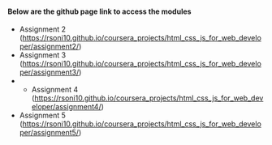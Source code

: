 
#### Below are the github page link to access the modules

- Assignment 2 (https://rsoni10.github.io/coursera_projects/html_css_js_for_web_developer/assignment2/)
- Assignment 3 (https://rsoni10.github.io/coursera_projects/html_css_js_for_web_developer/assignment3/)
- - Assignment 4 (https://rsoni10.github.io/coursera_projects/html_css_js_for_web_developer/assignment4/)
- Assignment 5 (https://rsoni10.github.io/coursera_projects/html_css_js_for_web_developer/assignment5/)


